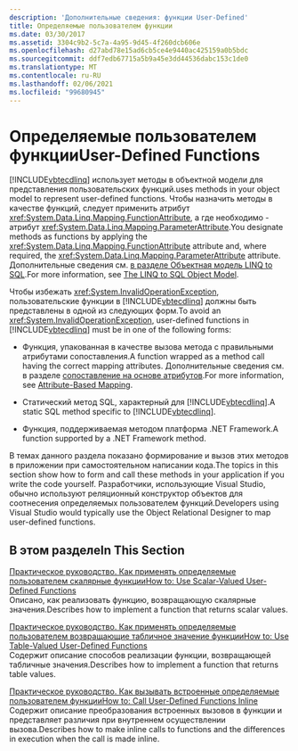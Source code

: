 ```yaml
---
description: 'Дополнительные сведения: функции User-Defined'
title: Определяемые пользователем функции
ms.date: 03/30/2017
ms.assetid: 3304c9b2-5c7a-4a95-9d45-4f260dcb606e
ms.openlocfilehash: d27abd78e15ad6cb5ce4e9440ac425159a0b5bdc
ms.sourcegitcommit: ddf7edb67715a5b9a45e3dd44536dabc153c1de0
ms.translationtype: MT
ms.contentlocale: ru-RU
ms.lasthandoff: 02/06/2021
ms.locfileid: "99680945"
---
```

# <a name="user-defined-functions"></a><span data-ttu-id="9b59c-103">Определяемые пользователем функции</span><span class="sxs-lookup"><span data-stu-id="9b59c-103">User-Defined Functions</span></span>

[!INCLUDE[vbtecdlinq](../../../../../../includes/vbtecdlinq-md.md)] <span data-ttu-id="9b59c-104">использует методы в объектной модели для представления пользовательских функций.</span><span class="sxs-lookup"><span data-stu-id="9b59c-104">uses methods in your object model to represent user-defined functions.</span></span> <span data-ttu-id="9b59c-105">Чтобы назначить методы в качестве функций, следует применить атрибут <xref:System.Data.Linq.Mapping.FunctionAttribute>, а где необходимо - атрибут <xref:System.Data.Linq.Mapping.ParameterAttribute>.</span><span class="sxs-lookup"><span data-stu-id="9b59c-105">You designate methods as functions by applying the <xref:System.Data.Linq.Mapping.FunctionAttribute> attribute and, where required, the <xref:System.Data.Linq.Mapping.ParameterAttribute> attribute.</span></span> <span data-ttu-id="9b59c-106">Дополнительные сведения см. [в разделе Объектная модель LINQ to SQL](the-linq-to-sql-object-model.md).</span><span class="sxs-lookup"><span data-stu-id="9b59c-106">For more information, see [The LINQ to SQL Object Model](the-linq-to-sql-object-model.md).</span></span>  
  
 <span data-ttu-id="9b59c-107">Чтобы избежать <xref:System.InvalidOperationException>, пользовательские функции в [!INCLUDE[vbtecdlinq](../../../../../../includes/vbtecdlinq-md.md)] должны быть представлены в одной из следующих форм.</span><span class="sxs-lookup"><span data-stu-id="9b59c-107">To avoid an <xref:System.InvalidOperationException>, user-defined functions in [!INCLUDE[vbtecdlinq](../../../../../../includes/vbtecdlinq-md.md)] must be in one of the following forms:</span></span>  
  
- <span data-ttu-id="9b59c-108">Функция, упакованная в качестве вызова метода с правильными атрибутами сопоставления.</span><span class="sxs-lookup"><span data-stu-id="9b59c-108">A function wrapped as a method call having the correct mapping attributes.</span></span> <span data-ttu-id="9b59c-109">Дополнительные сведения см. в разделе [сопоставление на основе атрибутов](attribute-based-mapping.md).</span><span class="sxs-lookup"><span data-stu-id="9b59c-109">For more information, see [Attribute-Based Mapping](attribute-based-mapping.md).</span></span>  
  
- <span data-ttu-id="9b59c-110">Статический метод SQL, характерный для [!INCLUDE[vbtecdlinq](../../../../../../includes/vbtecdlinq-md.md)].</span><span class="sxs-lookup"><span data-stu-id="9b59c-110">A static SQL method specific to [!INCLUDE[vbtecdlinq](../../../../../../includes/vbtecdlinq-md.md)].</span></span>  
  
- <span data-ttu-id="9b59c-111">Функция, поддерживаемая методом платформа .NET Framework.</span><span class="sxs-lookup"><span data-stu-id="9b59c-111">A function supported by a .NET Framework method.</span></span>  
  
 <span data-ttu-id="9b59c-112">В темах данного раздела показано формирование и вызов этих методов в приложении при самостоятельном написании кода.</span><span class="sxs-lookup"><span data-stu-id="9b59c-112">The topics in this section show how to form and call these methods in your application if you write the code yourself.</span></span> <span data-ttu-id="9b59c-113">Разработчики, использующие Visual Studio, обычно используют реляционный конструктор объектов для соотнесения определяемых пользователем функций.</span><span class="sxs-lookup"><span data-stu-id="9b59c-113">Developers using Visual Studio would typically use the Object Relational Designer to map user-defined functions.</span></span>  
  
## <a name="in-this-section"></a><span data-ttu-id="9b59c-114">В этом разделе</span><span class="sxs-lookup"><span data-stu-id="9b59c-114">In This Section</span></span>  

 [<span data-ttu-id="9b59c-115">Практическое руководство. Как применять определяемые пользователем скалярные функции</span><span class="sxs-lookup"><span data-stu-id="9b59c-115">How to: Use Scalar-Valued User-Defined Functions</span></span>](how-to-use-scalar-valued-user-defined-functions.md)  
 <span data-ttu-id="9b59c-116">Описано, как реализовать функцию, возвращающую скалярные значения.</span><span class="sxs-lookup"><span data-stu-id="9b59c-116">Describes how to implement a function that returns scalar values.</span></span>  
  
 [<span data-ttu-id="9b59c-117">Практическое руководство. Как применять определяемые пользователем возвращающие табличное значение функции</span><span class="sxs-lookup"><span data-stu-id="9b59c-117">How to: Use Table-Valued User-Defined Functions</span></span>](how-to-use-table-valued-user-defined-functions.md)  
 <span data-ttu-id="9b59c-118">Содержит описание способов реализации функции, возвращающей табличные значения.</span><span class="sxs-lookup"><span data-stu-id="9b59c-118">Describes how to implement a function that returns table values.</span></span>  
  
 [<span data-ttu-id="9b59c-119">Практическое руководство. Как вызывать встроенные определяемые пользователем функции</span><span class="sxs-lookup"><span data-stu-id="9b59c-119">How to: Call User-Defined Functions Inline</span></span>](how-to-call-user-defined-functions-inline.md)  
 <span data-ttu-id="9b59c-120">Содержит описание преобразования встроенных вызовов в функции и представляет различия при внутреннем осуществлении вызова.</span><span class="sxs-lookup"><span data-stu-id="9b59c-120">Describes how to make inline calls to functions and the differences in execution when the call is made inline.</span></span>
